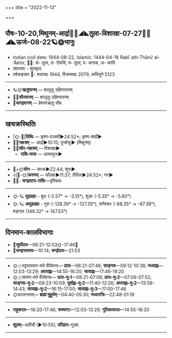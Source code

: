 +++
title = "2022-11-13"

+++
## पौषः-10-20,मिथुनम्-आर्द्रा🌛🌌◢◣तुला-विशाखा-07-27🌌🌞◢◣ऊर्जः-08-22🪐🌞भानुः
- Indian civil date: 1944-08-22, Islamic: 1444-04-18 Rabīʿ ath-Thānī/ al-ʾĀkhir, 🌌🌞: सं- तुला, तं- ऐप्पसि, म- तुलां, प- कत्तक, अ- काति
- संवत्सरः - शुभकृत्
- वर्षसङ्ख्या 🌛- शकाब्दः 1944, विक्रमाब्दः 2079, कलियुगे 5123
___________________
- 🪐🌞**ऋतुमानम्** — शरदृतुः दक्षिणायनम्
- 🌌🌞**सौरमानम्** — शरदृतुः दक्षिणायनम्
- 🌛**चान्द्रमानम्** — हेमन्तऋतुः पौषः
___________________


## खचक्रस्थितिः
- |🌞-🌛|**तिथिः** — कृष्ण-पञ्चमी►24:52*; कृष्ण-षष्ठी►  
- 🌌🌛**नक्षत्रम्** — आर्द्रा►10:15; पुनर्वसुः► (मिथुनम्)  
- 🌌🌞**सौर-नक्षत्रम्** — विशाखा►  
  - **राशि-मासः** — आश्वयुजः► 
___________________
- 🌛+🌞**योगः** — साध्यः►22:44; शुभः►  
- २|🌛-🌞|**करणम्** — कौलवः►11:37; तैतिलः►24:52*; गरः►  
- 🌌🌛- **चन्द्राष्टम-राशिः**—वृश्चिकः  
___________________
- 🌞-🪐 **मूढग्रहाः** - बुधः (-2.57° → -3.15°), शुक्रः (-5.35° → -5.60°)
- 🌞-🪐 **अमूढग्रहाः** - गुरुः (-128.39° → -127.35°), शनैश्चरः (-88.35° → -87.38°), मङ्गलः (146.32° → 147.53°)
___________________


## दिनमान-कालविभागाः
- 🌅**सूर्योदयः**—06:21-12:03🌞️-17:46🌇  
- 🌛**चन्द्रास्तमयः**—10:14; **चन्द्रोदयः**—21:53  
___________________
- 🌞⚝भट्टभास्कर-मते वीर्यवन्तः— **प्रातः**—06:21-07:46; **साङ्गवः**—09:12-10:38; **मध्याह्नः**—12:03-13:29; **अपराह्णः**—14:55-16:20; **सायाह्नः**—17:46-19:20  
- 🌞⚝सायण-मते वीर्यवन्तः— **प्रातः-मु॰1**—06:21-07:06; **प्रातः-मु॰2**—07:06-07:52; **साङ्गवः-मु॰2**—09:23-10:09; **पूर्वाह्णः-मु॰2**—11:40-12:26; **अपराह्णः-मु॰2**—13:58-14:43; **सायाह्नः-मु॰2**—16:15-17:00; **सायाह्नः-मु॰3**—17:00-17:46  
- 🌞कालान्तरम्— **ब्राह्मं मुहूर्तम्**—04:40-05:30; **मध्यरात्रिः**—22:48-01:19  
___________________
- **राहुकालः**—16:20-17:46; **यमघण्टः**—12:03-13:29; **गुलिककालः**—14:55-16:20  
___________________
- **शूलम्**—प्रतीची (►10:55); **परिहारः**–गुडम्  
___________________
